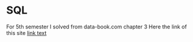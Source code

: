 # SQL
For 5th semester I solved from data-book.com chapter 3 
Here the link of this site
<a href="www.db-book.com">link text</a>
